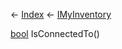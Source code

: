 ← [Index](Api-Index) ← [IMyInventory](VRage.Game.ModAPI.Ingame.IMyInventory)

[bool](System.Boolean) IsConnectedTo()